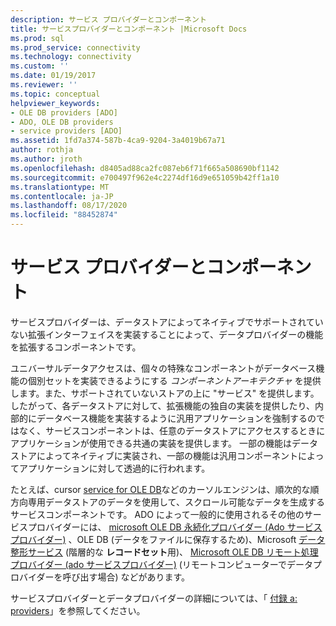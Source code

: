 ```yaml
---
description: サービス プロバイダーとコンポーネント
title: サービスプロバイダーとコンポーネント |Microsoft Docs
ms.prod: sql
ms.prod_service: connectivity
ms.technology: connectivity
ms.custom: ''
ms.date: 01/19/2017
ms.reviewer: ''
ms.topic: conceptual
helpviewer_keywords:
- OLE DB providers [ADO]
- ADO, OLE DB providers
- service providers [ADO]
ms.assetid: 1fd7a374-587b-4ca9-9204-3a4019b67a71
author: rothja
ms.author: jroth
ms.openlocfilehash: d8405ad88ca2fc087eb6f71f665a508690bf1142
ms.sourcegitcommit: e700497f962e4c2274df16d9e651059b42ff1a10
ms.translationtype: MT
ms.contentlocale: ja-JP
ms.lasthandoff: 08/17/2020
ms.locfileid: "88452874"
---
```

# <a name="service-providers-and-components"></a>サービス プロバイダーとコンポーネント
サービスプロバイダーは、データストアによってネイティブでサポートされていない拡張インターフェイスを実装することによって、データプロバイダーの機能を拡張するコンポーネントです。  
  
 ユニバーサルデータアクセスは、個々の特殊なコンポーネントがデータベース機能の個別セットを実装できるようにする *コンポーネントアーキテクチャ* を提供します。また、サポートされていないストアの上に "サービス" を提供します。 したがって、各データストアに対して、拡張機能の独自の実装を提供したり、内部的にデータベース機能を実装するように汎用アプリケーションを強制するのではなく、サービスコンポーネントは、任意のデータストアにアクセスするときにアプリケーションが使用できる共通の実装を提供します。 一部の機能はデータストアによってネイティブに実装され、一部の機能は汎用コンポーネントによってアプリケーションに対して透過的に行われます。  
  
 たとえば、cursor [service for OLE DB](https://msdn.microsoft.com/57638feb-4ecd-4051-becb-8f828d21cf44)などのカーソルエンジンは、順次的な順方向専用データストアのデータを使用して、スクロール可能なデータを生成するサービスコンポーネントです。 ADO によって一般的に使用されるその他のサービスプロバイダーには、 [microsoft OLE DB 永続化プロバイダー (Ado サービスプロバイダー)](../../../ado/guide/appendixes/microsoft-ole-db-persistence-provider-ado-service-provider.md) 、OLE DB (データをファイルに保存するため)、Microsoft [データ整形サービス](../../../ado/guide/appendixes/microsoft-data-shaping-service-for-ole-db-ado-service-provider.md) (階層的な **レコードセット**用)、 [Microsoft OLE DB リモート処理プロバイダー (ado サービスプロバイダー)](../../../ado/guide/appendixes/microsoft-ole-db-remoting-provider-ado-service-provider.md) (リモートコンピューターでデータプロバイダーを呼び出す場合) などがあります。  
  
 サービスプロバイダーとデータプロバイダーの詳細については、「 [付録 a: providers](../../../ado/guide/appendixes/appendix-a-providers.md)」を参照してください。
